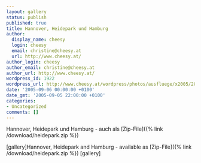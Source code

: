 ```yaml
---
layout: gallery
status: publish
published: true
title: Hannover, Heidepark und Hamburg
author:
  display_name: cheesy
  login: cheesy
  email: christine@cheesy.at
  url: http://www.cheesy.at/
author_login: cheesy
author_email: christine@cheesy.at
author_url: http://www.cheesy.at/
wordpress_id: 1922
wordpress_url: http://www.cheesy.at/wordpress/photos/ausfluege/x2005/2005-september/
date: '2005-09-06 00:00:00 +0100'
date_gmt: '2005-09-05 22:00:00 +0100'
categories:
- Uncategorized
comments: []
---
```

<!--:de-->Hannover, Heidepark und Hamburg - auch als [Zip-File]({% link /download/heidepark.zip %})
[gallery]<!--:--><!--:en-->Hannover, Heidepark and Hamburg - available as [Zip-File]({% link /download/heidepark.zip %})
[gallery]<!--:-->
